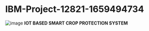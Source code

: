 # IBM-Project-12821-1659494734
![image](https://user-images.githubusercontent.com/74009918/200169571-1f764e07-43af-4bea-877d-7c2fb99a25d1.png)
**IOT BASED SMART CROP PROTECTION SYSTEM**
